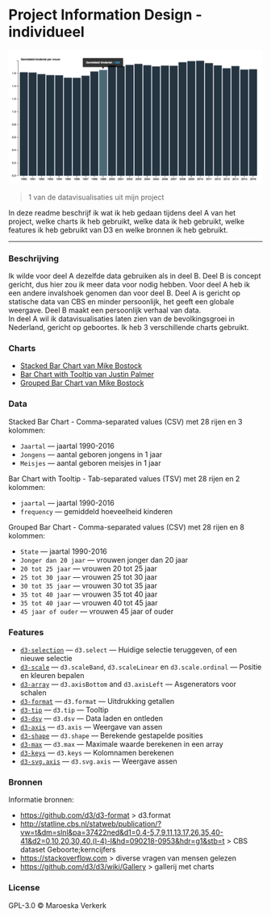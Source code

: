 # Project Information Design - individueel

![](https://github.com/maroeska/informationdesign/blob/master/chart2.png)
> 1 van de datavisualisaties uit mijn project

In deze readme beschrijf ik wat ik heb gedaan tijdens deel A van het project, welke charts ik heb gebruikt, welke data ik heb gebruikt, welke features ik heb gebruikt van D3 en welke bronnen ik heb gebruikt.

___

### Beschrijving

Ik wilde voor deel A dezelfde data gebruiken als in deel B. Deel B is concept gericht, dus hier zou ik meer data voor nodig hebben. Voor deel A heb ik een andere invalshoek genomen dan voor deel B. Deel A is gericht op statische data van CBS en minder persoonlijk, het geeft een globale weergave. Deel B maakt een persoonlijk verhaal van data.<br>
In deel A wil ik datavisualisaties laten zien van de bevolkingsgroei in Nederland, gericht op geboortes. Ik heb 3 verschillende charts gebruikt.

### Charts
* [Stacked Bar Chart van Mike Bostock](https://bl.ocks.org/mbostock/3886208)
* [Bar Chart with Tooltip van Justin Palmer](http://bl.ocks.org/Caged/6476579)
* [Grouped Bar Chart van Mike Bostock](https://bl.ocks.org/mbostock/3887051)

### Data
Stacked Bar Chart - Comma-separated values (CSV) met 28 rijen en 3 kolommen:
*   `Jaartal` — jaartal 1990-2016
*   `Jongens` — aantal geboren jongens in 1 jaar
*   `Meisjes` — aantal geboren meisjes in 1 jaar

Bar Chart with Tooltip - Tab-separated values (TSV) met 28 rijen en 2 kolommen:
*   `jaartal` — jaartal 1990-2016
*   `frequency` — gemiddeld hoeveelheid kinderen

Grouped Bar Chart - Comma-separated values (CSV) met 28 rijen en 8 kolommen:
*   `State` — jaartal 1990-2016
*   `Jonger dan 20 jaar` — vrouwen jonger dan 20 jaar
*   `20 tot 25 jaar` — vrouwen 20 tot 25 jaar
*   `25 tot 30 jaar` — vrouwen 25 tot 30 jaar
*   `30 tot 35 jaar` — vrouwen 30 tot 35 jaar
*   `35 tot 40 jaar` — vrouwen 35 tot 40 jaar
*   `35 tot 40 jaar` — vrouwen 40 tot 45 jaar
*   `45 jaar of ouder` — vrouwen 45 jaar of ouder

### Features

*   [`d3-selection`](https://github.com/d3/d3-selection#api-reference)
    — `d3.select`
    — Huidige selectie teruggeven, of een nieuwe selectie
*   [`d3-scale`](https://github.com/d3/d3-scale#api-reference)
    — `d3.scaleBand`, `d3.scaleLinear` en `d3.scale.ordinal` 
    — Positie en kleuren bepalen
*   [`d3-array`](https://github.com/d3/d3-axis#api-reference)
    — `d3.axisBottom` and `d3.axisLeft`
    — Asgenerators voor schalen
*   [`d3-format`](https://github.com/d3/d3-format#api-reference) 
    — `d3.format`
    — Uitdrukking getallen
*   [`d3-tip`](https://github.com/caged/d3-tip) 
    — `d3.tip`
    — Tooltip
*   [`d3-dsv`](https://github.com/d3/d3-dsv) 
    — `d3.dsv`
    — Data laden en ontleden
*   [`d3-axis`](https://github.com/d3/d3-axis) 
    — `d3.axis`
    — Weergave van assen
*   [`d3-shape`](https://github.com/d3/d3-shape) 
    — `d3.shape`
    — Berekende gestapelde posities
*   [`d3-max`](https://github.com/d3/d3-array/blob/master/README.md#max) 
    — `d3.max`
    — Maximale waarde berekenen in een array
*   [`d3-keys`](https://github.com/d3/d3-collection/blob/master/README.md#keys) 
    — `d3.keys`
    — Kolomnamen berekenen
*   [`d3-svg.axis`](https://github.com/d3/d3-axis) 
    — `d3.svg.axis`
    — Weergave assen   
        
### Bronnen    

Informatie bronnen:

* https://github.com/d3/d3-format > d3.format<br>
* http://statline.cbs.nl/statweb/publication/?vw=t&dm=slnl&pa=37422ned&d1=0,4-5,7,9,11,13,17,26,35,40-41&d2=0,10,20,30,40,(l-4)-l&hd=090218-0953&hdr=g1&stb=t > CBS dataset Geboorte;kerncijfers<br>
* https://stackoverflow.com > diverse vragen van mensen gelezen<br>
* https://github.com/d3/d3/wiki/Gallery > gallerij met charts

### License

GPL-3.0 © Maroeska Verkerk

